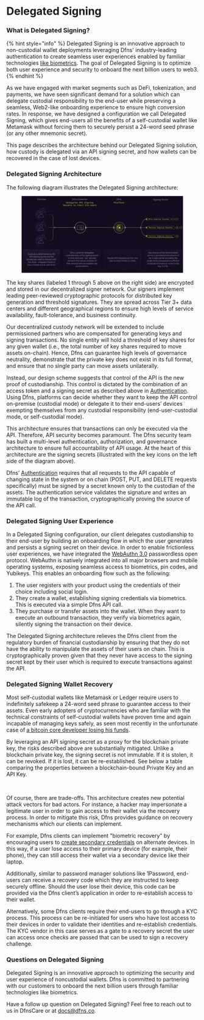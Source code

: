 # Delegated Signing

### What is Delegated Signing?

{% hint style="info" %}
Delegated Signing is an innovative approach to non-custodial wallet deployments leveraging Dfns' industry-leading authentication to create seamless user experiences enabled by familiar technologies [like biometrics](https://www.coindesk.com/tech/2023/05/09/crypto-security-firm-dfns-adds-biometric-support-to-wallet-development-toolkit/).  The goal of Delegated Signing is to optimize both user experience and security to onboard the next billion users to web3.&#x20;
{% endhint %}

As we have engaged with market segments such as DeFi, tokenization, and payments, we have seen significant demand for a solution which can delegate custodial responsibility to the end-user while preserving a seamless, Web2-like onboarding experience to ensure high conversion rates.  In response, we have designed a configuration we call Delegated Signing, which gives end-users all the benefits of a self-custodial wallet like Metamask without forcing them to securely persist a 24-word seed phrase (or any other mnemonic secret).

This page describes the architecture behind our Delegated Signing solution, how custody is delegated via an API signing secret, and how wallets can be recovered in the case of lost devices.&#x20;

### Delegated Signing Architecture

The following diagram illustrates the Delegated Signing architecture:&#x20;

<figure><img src="../.gitbook/assets/DelegatedSigningDiagram.png" alt=""><figcaption></figcaption></figure>

The key shares (labeled 1 through 5 above on the right side) are encrypted and stored in our decentralized signer network. Our signers implement leading peer-reviewed cryptographic protocols for distributed key generation and threshold signatures. They are spread across Tier 3+ data centers and different geographical regions to ensure high levels of service availability, fault-tolerance, and business continuity.&#x20;

Our decentralized custody network will be extended to include permissioned partners who are compensated for generating keys and signing transactions. No single entity will hold a threshold of key shares for any given wallet (i.e., the total number of key shares required to move assets on-chain). Hence, Dfns can guarantee high levels of governance neutrality, demonstrate that the private key does not exist in its full format, and ensure that no single party can move assets unilaterally.&#x20;

Instead, our design scheme suggests that control of the API is the new proof of custodianship.  This control is dictated by the combination of an access token and a signing secret as described above in [Authentication](authentication/). Using Dfns, platforms can decide whether they want to keep the API control on-premise (custodial mode) or delegate it to their end-users’ devices exempting themselves from any custodial responsibility (end-user-custodial mode, or self-custodial mode).

This architecture ensures that transactions can only be executed via the API. Therefore, API security becomes paramount. The Dfns security team has built a multi-level authentication, authorization, and governance architecture to ensure full accountability of API usage. At the heart of this architecture are the signing secrets (illustrated with the key icons on the left side of the diagram above).

Dfns’ [Authentication](../api-docs/authentication/) requires that all requests to the API capable of changing state in the system or on chain (POST, PUT, and DELETE requests specifically) must be signed by a secret known only to the custodian of the assets. The authentication service validates the signature and writes an immutable log of the transaction, cryptographically proving the source of the API call.&#x20;

### Delegated Signing User Experience

In a Delegated Signing configuration, our client delegates custodianship to their end-user by building an onboarding flow in which the user generates and persists a signing secret on their device. In order to enable frictionless user experiences, we have integrated the [WebAuthn 3.0](http://webauthn.guide) passwordless open protocol. WebAuthn is natively integrated into all major browsers and mobile operating systems, exposing seamless access to biometrics, pin codes, and Yubikeys. This enables an onboarding flow such as the following:

1. The user registers with your product using the credentials of their choice including social login.
2. They create a wallet, establishing signing credentials via biometrics. This is executed via a simple Dfns API call.&#x20;
3. They purchase or transfer assets into the wallet. When they want to execute an outbound transaction, they verify via biometrics again, silently signing the transaction on their device.

The Delegated Signing architecture relieves the Dfns client from the regulatory burden of financial custodianship by ensuring that they do not have the ability to manipulate the assets of their users on chain. This is cryptographically proven given that they never have access to the signing secret kept by their user which is required to execute transactions against the API.&#x20;

### Delegated Signing Wallet Recovery

Most self-custodial wallets like Metamask or Ledger require users to indefinitely safekeep a 24-word seed phrase to guarantee access to their assets. Even early adopters of cryptocurrencies who are familiar with the technical constraints of self-custodial wallets have proven time and again incapable of managing keys safely, as seen most recently in the unfortunate case of [a bitcoin core developer losing his funds](https://cointelegraph.com/news/bitcoin-core-developer-claims-to-have-lost-200-btc-in-hack).&#x20;

By leveraging an API signing secret as a proxy for the blockchain private key, the risks described above are substantially mitigated. Unlike a blockchain private key, the signing secret is not immutable. If it is stolen, it can be revoked. If it is lost, it can be re-established. See below a table comparing the properties between a blockchain-bound Private Key and an API Key.

<figure><img src="../.gitbook/assets/Screenshot 2023-07-05 at 3.17.57 PM.png" alt=""><figcaption></figcaption></figure>

Of course, there are trade-offs. This architecture creates new potential attack vectors for bad actors. For instance, a hacker may impersonate a legitimate user in order to gain access to their wallet via the recovery process. In order to mitigate this risk, Dfns provides guidance on recovery mechanisms which our clients can implement.

For example, Dfns clients can implement "biometric recovery" by encouraging users to [create secondary credentials](../api-docs/authentication/credential-management/api-reference/createusercredential-1.md) on alternate devices. In this way, if a user lose access to their primary device (for example, their phone), they can still access their wallet via a secondary device like their laptop.&#x20;

Additionally, similar to password manager solutions like 1Password, end-users can receive a recovery code which they are instructed to keep securely offline. Should the user lose their device, this code can be provided via the Dfns client’s application in order to re-establish access to their wallet.

Alternatively, some Dfns clients require their end-users to go through a KYC process. This process can be re-initiated for users who have lost access to their devices in order to validate their identities and re-establish credentials.  The KYC vendor in this case serves as a gate to a recovery secret the user can access once checks are passed that can be used to sign a recovery challenge.&#x20;

### Questions on Delegated Signing

Delegated Signing is an innovative approach to optimizing the security and user experience of noncustodial wallets. Dfns is committed to partnering with our customers to onboard the next billion users through familiar technologies like biometrics.

Have a follow up question on Delegated Signing?  Feel free to reach out to us in DfnsCare or at docs@dfns.co.&#x20;
